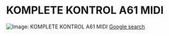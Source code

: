 # KOMPLETE KONTROL A61 MIDI

![Image: KOMPLETE KONTROL A61 MIDI](https://github.com/EloiStree/ShareFile_MidiToBoolean/assets/20149493/94a4c1c9-309a-4739-976b-c150f92ad219)
[Google search](https://www.google.com/search?q=KOMPLETE+KONTROL+A61+MIDI&sxsrf=APwXEdefps-D94nLFjHN65x0Z1NDg6zdVg:1683712147746&source=lnms&tbm=isch&sa=X&ved=2ahUKEwi4qeHDvOr-AhXPNOwKHf15BDEQ_AUoAnoECAEQBA&biw=1879&bih=977&dpr=1) 
